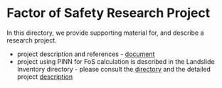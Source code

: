 #  Factor of Safety Research Project

In this directory, we provide supporting material for, and describe a research project.

- project description and references - [document](./FoS-Theory.pdf)
- project using PINN for FoS calculation is described in the Landslide Inventory directory - please consult the [directory](../01LandslideInventory) and the detailed project [description](../01LandslideInventory/P1-LandslideInventoryPINN.pdf)

